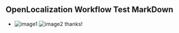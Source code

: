 ## OpenLocalization Workflow Test MarkDown
* ![image1](.\799c3942-098d-489a-9e29-1206f2d915cf.PNG)   ![image2](.\2339ffe1-4d8b-45ff-9101-332614eb308b.png) 
thanks!